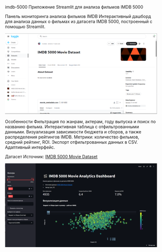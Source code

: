 imdb-5000
Приложение Streamlit для анализа фильмов IMDB 5000

Панель мониторинга анализа фильмов IMDB
Интерактивный дашборд для анализа данных о фильмах из датасета IMDB 5000, построенный с помощью Streamlit.

![Screenshot](screenshot.png)

Особенности
Фильтрация по жанрам, актерам, году выпуска и поиск по названию фильма.
Интерактивная таблица с отфильтрованными данными.
Визуализация зависимости бюджета и сборов, а также распределения рейтингов IMDB.
Метрики: количество фильмов, средний рейтинг, ROI.
Экспорт отфильтрованных данных в CSV.
Адаптивный интерфейс.


Датасет
Источник: [IMDB 5000 Movie Dataset](https://www.kaggle.com/datasets/carolzhangdc/imdb-5000-movie-dataset?resource=download)

![Screenshot](screenshot1.png)
